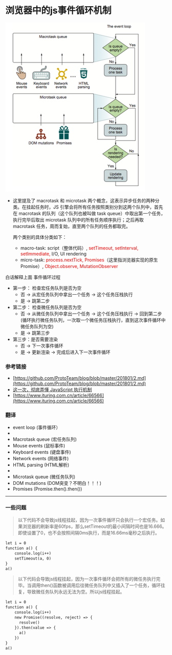 # 浏览器中的js事件循环机制

![](./eventloop.png)
		
* 这里提及了 macrotask 和 microtask 两个概念，这表示异步任务的两种分类。在挂起任务时，JS 引擎会将所有任务按照类别分到这两个队列中，首先在 macrotask 的队列（这个队列也被叫做 task queue）中取出第一个任务，执行完毕后取出 microtask 队列中的所有任务顺序执行；之后再取 macrotask 任务，周而复始，直至两个队列的任务都取完。

	两个类别的具体分类如下：

	* macro-task: script（整体代码）, <label style='color:red;'>setTimeout, setInterval, setImmediate,</label> I/O, UI rendering
	* micro-task:  <label style='color:red;'>process.nextTick, Promises</label>（这里指浏览器实现的原生 Promise）,  <label style='color:red;'>Object.observe, MutationObserver</label>



白话解释上面 事件循环过程

* 第一步： 检查宏任务队列是否为空
	* 否 -> 从宏任务队列中拿出一个任务 -> 这个任务压栈执行
	* 是 -> 跳第二步
* 第二步： 检查微任务队列是否为空
	* 否 -> 从微任务队列中拿出一个任务 -> 这个任务压栈执行 -> 回到第二步(循环执行微任务队列，一次取一个微任务压栈执行，直到这次事件循环中微任务队列为空)
	* 是 -> 跳第三步
* 第三步：是否需要渲染
	* 否 -> 下一次事件循环
	* 是 -> 更新渲染 -> 完成后进入下一次事件循环 
	
### 参考链接

* [https://github.com/ProtoTeam/blog/blob/master/201801/2.md](https://github.com/ProtoTeam/blog/blob/master/201801/2.md)
* [这一次，彻底弄懂 JavaScript 执行机制](https://juejin.im/post/59e85eebf265da430d571f89)
* [https://www.ituring.com.cn/article/66566](https://www.ituring.com.cn/article/66566)	

### 翻译
* event loop (事件循环）
* 
* Macrotask queue (宏任务队列)
* Mouse events (鼠标事件)
* Keyboard events (键盘事件)
* Network events (网络事件)
* HTML parsing (HTML解析)
* 
* Microtask queue (微任务队列)
* DOM mutations (DOM突变？不明白！！！)
* Promises (Promise.then().then())
	
---
	
### 一些问题

> 以下代码不会导致js线程挂起，因为一次事件循环只会执行一个宏任务。如果浏览器的刷新率是60fps，那么setTimeout的最小间隔时间也是16.666。即使设置了0，也不会按照间隔0ms执行，而是16.66ms毫秒之后执行。

```
let i = 0
function a() {
	console.log(i++)
	setTimeout(a, 0)
}
a()
```

> 以下代码会导致js线程挂起，因为一次事件循环会把所有的微任务执行完毕。当调用then()函数被调用后往微任务队列中又插入了一个任务，循环往复，导致微任务队列永远无法为空。所以js线程挂起。

```
let i = 0
function a() {
	console.log(i++)
	new Promise((resolve, reject) => {
	  resolve()
	}).then(value => {
	  a()
	})
}
a()
```

